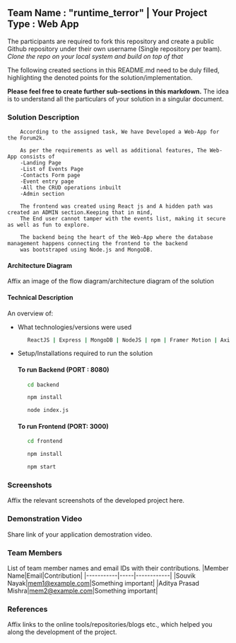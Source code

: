 ## Team Name : "runtime_terror" | Your Project Type : Web App

The participants are required to fork this repository and create a public Github repository under their own username (Single repository per team). *Clone the repo on your local system and build on top of that*

The following created sections in this README.md need to be duly filled, highlighting the denoted points for the solution/implementation. 

**Please feel free to create further sub-sections in this markdown.** The idea is to understand all the particulars of your solution in a singular document.

### Solution Description

```
    According to the assigned task, We have Developed a Web-App for the Forum2k.

    As per the requirements as well as additional features, The Web-App consists of 
	-Landing Page
	-List of Events Page
	-Contacts Form page
	-Event entry page
	-All the CRUD operations inbuilt
	-Admin section

    The frontend was created using React js and A hidden path was created an ADMIN section.Keeping that in mind, 
    The End user cannot tamper with the events list, making it secure as well as fun to explore.
    
    The backend being the heart of the Web-App where the database management happens connecting the frontend to the backend 
    was bootstraped using Node.js and MongoDB.
```

#### Architecture Diagram

Affix an image of the flow diagram/architecture diagram of the solution

#### Technical Description

An overview of:
* What technologies/versions were used

  ```sh
     ReactJS | Express | MongoDB | NodeJS | npm | Framer Motion | Axios | Gasp | Styled Elements
  ```

* Setup/Installations required to run the solution

  #### To run Backend (PORT : 8080)
   ```sh
      cd backend
   ```
   ```sh
      npm install
  ```
   ```sh
      node index.js
  ```
  #### To run Frontend (PORT: 3000)
   ```sh
      cd frontend
   ```
   ```sh
      npm install
   ```
   ```sh
      npm start
   ```

### Screenshots
Affix the relevant screenshots of the developed project here.

### Demonstration Video 
Share link of your application demostration video. 

### Team Members
List of team member names and email IDs with their contributions.
|Member Name|Email|Contribution|
|-----------|-----|------------|
|Souvik Nayak|mem1@example.com|Something important|
|Aditya Prasad Mishra|mem2@example.com|Something important|

### References
Affix links to the online tools/repositories/blogs etc., which helped you along the development of the project.
